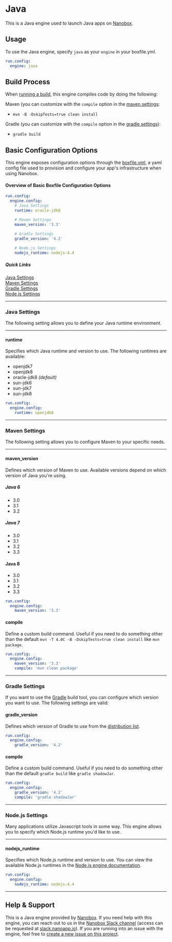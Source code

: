 # Java

This is a Java engine used to launch Java apps on [Nanobox](http://nanobox.io).

## Usage
To use the Java engine, specify `java` as your `engine` in your boxfile.yml.

```yaml
run.config:
  engine: java
```

## Build Process
When [running a build](https://docs.nanboox.io/cli/build/), this engine compiles code by doing the following:

Maven (you can customize with the `compile` option in the [maven settings](#maven-settings):
- `mvn -B -DskipTests=true clean install`

Gradle (you can customize with the `compile` option in the [gradle settings](#gradle-settings)):
- `gradle build`

## Basic Configuration Options
This engine exposes configuration options through the [boxfile.yml](http://docs.nanobox.io/app-config/boxfile/), a yaml config file used to provision and configure your app's infrastructure when using Nanobox.


#### Overview of Basic Boxfile Configuration Options

```yaml
run.config:
  engine.config:
    # Java Settings
    runtime: oracle-jdk8

    # Maven Settings
    maven_version: '3.3'
    
    # Gradle Settings
    gradle_version: '4.2'

    # Node.js Settings
    nodejs_runtime: nodejs-4.4
```

##### Quick Links
[Java Settings](#java-settings)  
[Maven Settings](#maven-settings)  
[Gradle Settings](#gradle-settings)  
[Node.js Settings](#node-js-settings)

---

### Java Settings
The following setting allows you to define your Java runtime environment.

---

#### runtime
Specifies which Java runtime and version to use. The following runtimes are available:

- openjdk7
- openjdk8
- oracle-jdk8 *(default)*
- sun-jdk6
- sun-jdk7
- sun-jdk8

```yaml
run.config:
  engine.config:
    runtime: openjdk8
```

---

### Maven Settings
The following setting allows you to configure Maven to your specific needs.

---

#### maven_version
Defines which version of Maven to use. Available versions depend on which version of Java you're using.

##### Java 6
- 3.0
- 3.1
- 3.2

##### Java 7
- 3.0
- 3.1
- 3.2
- 3.3

#### Java 8
- 3.0
- 3.1
- 3.2
- 3.3

```yaml
run.config:
  engine.config:
    maven_version: '3.3'
```
#### compile 

Define a custom build command. Useful if you need to do something other than the default `mvn -T 4.0C -B -DskipTests=true clean install` like `mvn package`.

```yaml
run.config:
  engine.config:
    maven_version: '3.3'
    compile: 'mvn clean package'
```

---

### Gradle Settings

If you want to use the [Gradle](https://gradle.org) build tool, you can configure which version you want to use.
The following settings are valid:

#### gradle_version

Defines which version of Gradle to use from the [distribution list](https://services.gradle.org/distributions/).

```yaml
run.config:
  engine.config:
    gradle_version: '4.2'
```

#### compile 

Define a custom build command. Useful if you need to do something other than the default `gradle build` like `gradle shadowJar`.

```yaml
run.config:
  engine.config:
    gradle_version: '4.2'
    compile: 'gradle shadowJar'
```


---

### Node.js Settings
Many applications utilize Javascript tools in some way. This engine allows you to specify which Node.js runtime you'd like to use.

---

#### nodejs_runtime
Specifies which Node.js runtime and version to use. You can view the available Node.js runtimes in the [Node.js engine documentation](https://github.com/nanobox-io/nanobox-engine-nodejs#runtime).

```yaml
run.config:
  engine.config:
    nodejs_runtime: nodejs-4.4
```

---

## Help & Support
This is a Java engine provided by [Nanobox](http://nanobox.io). If you need help with this engine, you can reach out to us in the [Nanobox Slack channel](https://nanoboxio.slack.com) (access can be requested at [slack.nanoapp.io](http://slack.nanoapp.io)). If you are running into an issue with the engine, feel free to [create a new issue on this project](https://github.com/nanobox-io/nanobox-engine-java/issues/new).
